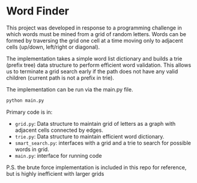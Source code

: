 # Word Finder

This project was developed in response to a programming challenge in which words must be mined from a grid of random letters. Words can be formed by traversing the grid one cell at a time moving only to adjacent cells (up/down, left/right or diagonal).

The implementation takes a simple word list dictionary and builds a trie (prefix tree) data structure to perform efficient word validation. This allows us to terminate a grid search early if the path does not have any valid children (current path is not a prefix in trie).

The implementation can be run via the main.py file.

```python
python main.py
```

Primary code is in:
- `grid.py`: Data structure to maintain grid of letters as a graph with adjacent cells connected by edges.
- `trie.py`: Data structure to maintain efficient word dictionary.
- `smart_search.py`: interfaces with a grid and a trie to search for possible words in grid.
- `main.py`: interface for running code

P.S. the brute force implementation is included in this repo for reference, but is highly inefficient with larger grids

